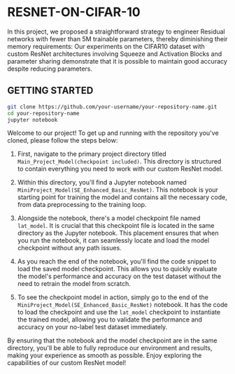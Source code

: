 # RESNET-ON-CIFAR-10
In this project, we proposed a straightforward strategy to engineer Residual networks with fewer than 5M trainable parameters, thereby diminishing their memory requirements: 
Our experiments on the CIFAR10 dataset with custom ResNet architectures involving Squeeze and Activation Blocks and parameter sharing demonstrate that it is possible to maintain good accuracy despite reducing parameters.

## GETTING STARTED
```bash
git clone https://github.com/your-username/your-repository-name.git
cd your-repository-name
jupyter notebook
```

Welcome to our project! To get up and running with the repository you've cloned, please follow the steps below:

1) First, navigate to the primary project directory titled `Main_Project_Model(checkpoint included)`. This directory is structured to contain everything you need to work with our custom ResNet model.

2) Within this directory, you'll find a Jupyter notebook named `MiniProject_Model(SE_Enhanced_Basic_ResNet)`. This notebook is your starting point for training the model and contains all the necessary code, from data preprocessing to the training loop.

3) Alongside the notebook, there's a model checkpoint file named `lat_model`. It is crucial that this checkpoint file is located in the same directory as the Jupyter notebook. This placement ensures that when you run the notebook, it can seamlessly locate and load the model checkpoint without any path issues.

4) As you reach the end of the notebook, you'll find the code snippet to load the saved model checkpoint. This allows you to quickly evaluate the model's performance and accuracy on the test dataset without the need to retrain the model from scratch.

5) To see the checkpoint model in action, simply go to the end of the `MiniProject_Model(SE_Enhanced_Basic_ResNet)` notebook. It has the code to load the checkpoint and use the `lat_model` checkpoint to instantiate the trained model, allowing you to validate the performance and accuracy on your no-label test dataset immediately.

By ensuring that the notebook and the model checkpoint are in the same directory, you'll be able to fully reproduce our environment and results, making your experience as smooth as possible. Enjoy exploring the capabilities of our custom ResNet model!

